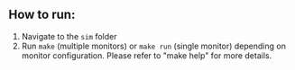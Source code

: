 ## How to run:
1) Navigate to the `sim` folder
2) Run `make` (multiple monitors) or `make run` (single monitor) depending on monitor configuration.
Please refer to "make help" for more details.